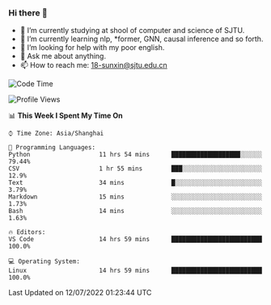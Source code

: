 ### Hi there 👋

<!--
**sunxin000/sunxin000** is a ✨ _special_ ✨ repository because its `README.md` (this file) appears on your GitHub profile.

Here are some ideas to get you started:

- 🔭 I’m currently working on ...
- 🌱 I’m currently learning ...
- 👯 I’m looking to collaborate on ...
- 🤔 I’m looking for help with ...
- 💬 Ask me about ...
- 📫 How to reach me: ...
- 😄 Pronouns: ...
- ⚡ Fun fact: ...
-->
- 🏫 I’m currently studying at shool of computer and science of SJTU.
- 🌱 I’m currently learning nlp, \*former, GNN, causal inference and so forth.
- 🤔 I’m looking for help with my poor english.
- 💬 Ask me about anything.
- 📫 How to reach me: 18-sunxin@sjtu.edu.cn
<!--START_SECTION:waka-->
![Code Time](http://img.shields.io/badge/Code%20Time-255%20hrs%202%20mins-blue)

![Profile Views](http://img.shields.io/badge/Profile%20Views-4-blue)

📊 **This Week I Spent My Time On** 

```text
⌚︎ Time Zone: Asia/Shanghai

💬 Programming Languages: 
Python                   11 hrs 54 mins      ███████████████████░░░░░░   79.44% 
CSV                      1 hr 55 mins        ███░░░░░░░░░░░░░░░░░░░░░░   12.9% 
Text                     34 mins             █░░░░░░░░░░░░░░░░░░░░░░░░   3.79% 
Markdown                 15 mins             ░░░░░░░░░░░░░░░░░░░░░░░░░   1.73% 
Bash                     14 mins             ░░░░░░░░░░░░░░░░░░░░░░░░░   1.63%

🔥 Editors: 
VS Code                  14 hrs 59 mins      █████████████████████████   100.0%

💻 Operating System: 
Linux                    14 hrs 59 mins      █████████████████████████   100.0%

```


 Last Updated on 12/07/2022 01:23:44 UTC
<!--END_SECTION:waka-->
